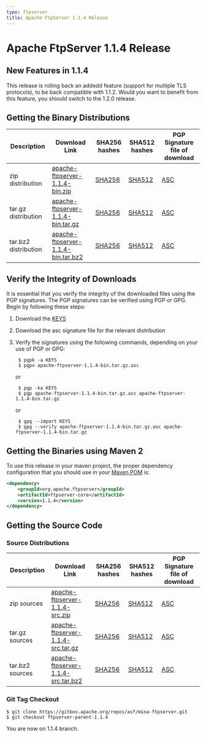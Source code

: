 ```yaml
---
type: ftpserver
title: Apache FtpServer 1.1.4 Release
---
```


# Apache FtpServer 1.1.4 Release

## New Features in 1.1.4

This release is rolling back an addedd feature (support for multiple TLS protocols), to be back compatible with 1.1.2. Would you want to benefit from this feature, you shiould switch to the 1.2.0 release.


## Getting the Binary Distributions

| Description | Download Link | SHA256 hashes  | SHA512 hashes  | PGP Signature file of download |
|---|---|---|---|---|
| zip distribution | [apache-ftpserver-1.1.4-bin.zip](https://www.apache.org/dyn/closer.lua/mina/ftpserver/1.1.4/apache-ftpserver-1.1.4-bin.zip) | [SHA256](https://downloads.apache.org/mina/ftpserver/1.1.4/apache-ftpserver-1.1.4-bin.zip.sha256) | [SHA512](https://downloads.apache.org/mina/ftpserver/1.1.4/apache-ftpserver-1.1.4-bin.zip.sha512) |[ASC](https://downloads.apache.org/mina/ftpserver/1.1.4/apache-ftpserver-1.1.4-bin.zip.asc) |
| tar.gz distribution | [apache-ftpserver-1.1.4-bin.tar.gz](https://www.apache.org/dyn/closer.lua/mina/ftpserver/1.1.4/apache-ftpserver-1.1.4-bin.tar.gz) | [SHA256](https://downloads.apache.org/mina/ftpserver/1.1.4/apache-ftpserver-1.1.4-bin.tar.gz.sha256) | [SHA512](https://downloads.apache.org/mina/ftpserver/1.1.4/apache-ftpserver-1.1.4-bin.tar.gz.sha512) | [ASC](https://downloads.apache.org/mina/ftpserver/1.1.4/apache-ftpserver-1.1.4-bin.tar.gz.asc) | 
| tar.bz2 distribution | [apache-ftpserver-1.1.4-bin.tar.bz2](https://www.apache.org/dyn/closer.lua/mina/ftpserver/1.1.4/apache-ftpserver-1.1.4-bin.tar.bz2) | [SHA256](https://downloads.apache.org/mina/ftpserver/1.1.4/apache-ftpserver-1.1.4-bin.tar.bz2.sha256) | [SHA512](https://downloads.apache.org/mina/ftpserver/1.1.4/apache-ftpserver-1.1.4-bin.tar.bz2.sha512) | [ASC](https://downloads.apache.org/mina/ftpserver/1.1.4/apache-ftpserver-1.1.4-bin.tar.bz2.asc) | 

## Verify the Integrity of Downloads

It is essential that you verify the integrity of the downloaded files using the PGP signatures. The PGP signatures can be verified using PGP or GPG. Begin by following these steps:

1. Download the [KEYS](https://downloads.apache.org/mina/KEYS)
2. Download the asc signature file for the relevant distribution
3. Verify the signatures using the following commands, depending on your use of PGP or GPG:

        $ pgpk -a KEYS
        $ pgpv apache-ftpserver-1.1.4-bin.tar.gz.asc

    or 

        $ pgp -ka KEYS
        $ pgp apache-ftpserver-1.1.4-bin.tar.gz.asc apache-ftpserver-1.1.4-bin.tar.gz

    or

        $ gpg --import KEYS
        $ gpg --verify apache-ftpserver-1.1.4-bin.tar.gz.asc apache-ftpserver-1.1.4-bin.tar.gz

## Getting the Binaries using Maven 2

To use this release in your maven project, the proper dependency configuration that you should use in your [Maven POM](https://maven.apache.org/guides/introduction/introduction-to-the-pom.html) is:

```xml
<dependency>
    <groupId>org.apache.ftpserver</groupId>
    <artifactId>ftpserver-core</artifactId>
    <version>1.1.4</version>
</dependency>
```

## Getting the Source Code

### Source Distributions

| Description | Download Link | SHA256 hashes | SHA512 hashes | PGP Signature file of download |
|---|---|---|---|---|
| zip sources | [apache-ftpserver-1.1.4-src.zip](https://www.apache.org/dyn/closer.lua/mina/ftpserver/1.1.4/apache-ftpserver-1.1.4-src.zip) | [SHA256](https://downloads.apache.org/mina/ftpserver/1.1.4/apache-ftpserver-1.1.4-src.zip.sha256) | [SHA512](https://downloads.apache.org/mina/ftpserver/1.1.4/apache-ftpserver-1.1.4-src.zip.sha512) | [ASC](https://downloads.apache.org/mina/ftpserver/1.1.4/apache-ftpserver-1.1.4-src.zip.asc) |
| tar.gz sources | [apache-ftpserver-1.1.4-src.tar.gz](https://www.apache.org/dyn/closer.lua/mina/ftpserver/1.1.4/apache-ftpserver-1.1.4-src.tar.gz) | [SHA256](https://downloads.apache.org/mina/ftpserver/1.1.4/apache-ftpserver-1.1.4-src.tar.gz.sha256) | [SHA512](https://downloads.apache.org/mina/ftpserver/1.1.4/apache-ftpserver-1.1.4-src.tar.gz.sha512) | [ASC](https://downloads.apache.org/mina/ftpserver/1.1.4/apache-ftpserver-1.1.4-src.tar.gz.asc) |
| tar.bz2 sources | [apache-ftpserver-1.1.4-src.tar.bz2](https://www.apache.org/dyn/closer.lua/mina/ftpserver/1.1.4/apache-ftpserver-1.1.4-src.tar.bz2) | [SHA256](https://downloads.apache.org/mina/ftpserver/1.1.4/apache-ftpserver-1.1.4-src.tar.bz2.sha256) | [SHA512](https://downloads.apache.org/mina/ftpserver/1.1.4/apache-ftpserver-1.1.4-src.tar.bz2.sha512) | [ASC](https://downloads.apache.org/mina/ftpserver/1.1.4/apache-ftpserver-1.1.4-src.tar.bz2.asc) |

### Git Tag Checkout

    $ git clone https://gitbox.apache.org/repos/asf/mina-ftpserver.git
    $ git checkout ftpserver-parent-1.1.4

You are now on 1.1.4 branch.
